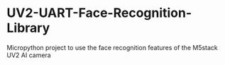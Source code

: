 # UV2-UART-Face-Recognition-Library
Micropython project to use the face recognition features of the M5stack UV2 AI camera
